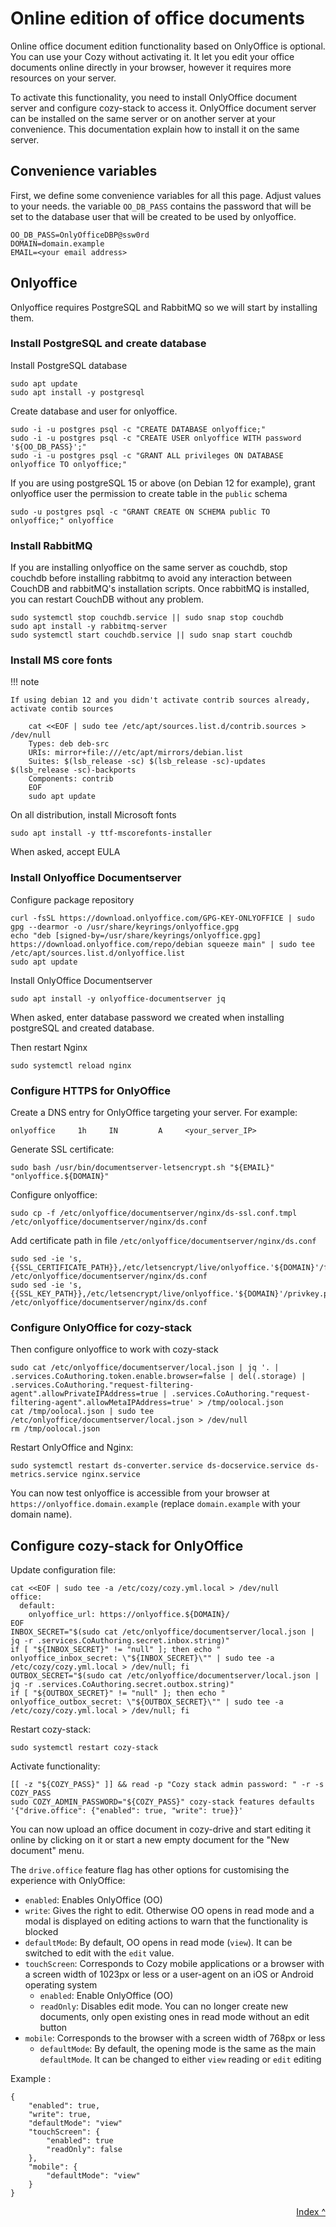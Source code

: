 # Online edition of office documents

Online office document edition functionality based on OnlyOffice is optional. You can use your Cozy without activating it. It let you edit your office documents online directly in your browser, however it requires more resources on your server.

To activate this functionality, you need to install OnlyOffice document server and configure cozy-stack to access it. OnlyOffice document server can be installed on the same server or on another server at your convenience. This documentation explain how to install it on the same server.

## Convenience variables

First, we define some convenience variables for all this page. Adjust values to your needs. the variable  `OO_DB_PASS` contains the password that will be set to the database user that will be created to be used by onlyoffice.

    OO_DB_PASS=OnlyOfficeDBP@ssw0rd
    DOMAIN=domain.example
    EMAIL=<your email address>


## Onlyoffice

Onlyoffice requires PostgreSQL and RabbitMQ so we will start by installing them.

### Install PostgreSQL and create database

Install PostgreSQL database

    sudo apt update
    sudo apt install -y postgresql

Create database and user for onlyoffice.

    sudo -i -u postgres psql -c "CREATE DATABASE onlyoffice;"
    sudo -i -u postgres psql -c "CREATE USER onlyoffice WITH password '${OO_DB_PASS}';"
    sudo -i -u postgres psql -c "GRANT ALL privileges ON DATABASE onlyoffice TO onlyoffice;"

If you are using postgreSQL 15 or above (on Debian 12 for example), grant onlyoffice user the permission to create table in the `public` schema

    sudo -u postgres psql -c "GRANT CREATE ON SCHEMA public TO onlyoffice;" onlyoffice

### Install RabbitMQ

If you are installing onlyoffice on the same server as couchdb, stop couchdb before installing rabbitmq to avoid any interaction between CouchDB and rabbitMQ's installation scripts. Once rabbitMQ is installed, you can restart CouchDB without any problem.

    sudo systemctl stop couchdb.service || sudo snap stop couchdb
    sudo apt install -y rabbitmq-server
    sudo systemctl start couchdb.service || sudo snap start couchdb

### Install MS core fonts

!!! note

    If using debian 12 and you didn't activate contrib sources already, activate contib sources

        cat <<EOF | sudo tee /etc/apt/sources.list.d/contrib.sources > /dev/null
        Types: deb deb-src
        URIs: mirror+file:///etc/apt/mirrors/debian.list
        Suites: $(lsb_release -sc) $(lsb_release -sc)-updates $(lsb_release -sc)-backports
        Components: contrib
        EOF
        sudo apt update

On all distribution, install Microsoft fonts

    sudo apt install -y ttf-mscorefonts-installer

When asked, accept EULA

### Install Onlyoffice Documentserver

Configure package repository

    curl -fsSL https://download.onlyoffice.com/GPG-KEY-ONLYOFFICE | sudo gpg --dearmor -o /usr/share/keyrings/onlyoffice.gpg
    echo "deb [signed-by=/usr/share/keyrings/onlyoffice.gpg] https://download.onlyoffice.com/repo/debian squeeze main" | sudo tee /etc/apt/sources.list.d/onlyoffice.list
    sudo apt update

Install OnlyOffice Documentserver

    sudo apt install -y onlyoffice-documentserver jq

When asked, enter database password we created when installing postgreSQL and created database.

Then restart Nginx

    sudo systemctl reload nginx

### Configure HTTPS for OnlyOffice

Create a DNS entry for OnlyOffice targeting your server. For example:

    onlyoffice     1h     IN         A     <your_server_IP>

Generate SSL certificate:

    sudo bash /usr/bin/documentserver-letsencrypt.sh "${EMAIL}" "onlyoffice.${DOMAIN}"

Configure onlyoffice:

    sudo cp -f /etc/onlyoffice/documentserver/nginx/ds-ssl.conf.tmpl /etc/onlyoffice/documentserver/nginx/ds.conf

Add certificate path in file `/etc/onlyoffice/documentserver/nginx/ds.conf`

    sudo sed -ie 's,{{SSL_CERTIFICATE_PATH}},/etc/letsencrypt/live/onlyoffice.'${DOMAIN}'/fullchain.pem,' /etc/onlyoffice/documentserver/nginx/ds.conf
    sudo sed -ie 's,{{SSL_KEY_PATH}},/etc/letsencrypt/live/onlyoffice.'${DOMAIN}'/privkey.pem,' /etc/onlyoffice/documentserver/nginx/ds.conf

### Configure OnlyOffice for cozy-stack

Then configure onlyoffice to work with cozy-stack

    sudo cat /etc/onlyoffice/documentserver/local.json | jq '. | .services.CoAuthoring.token.enable.browser=false | del(.storage) | .services.CoAuthoring."request-filtering-agent".allowPrivateIPAddress=true | .services.CoAuthoring."request-filtering-agent".allowMetaIPAddress=true' > /tmp/oolocal.json
    cat /tmp/oolocal.json | sudo tee /etc/onlyoffice/documentserver/local.json > /dev/null
    rm /tmp/oolocal.json

Restart OnlyOffice and Nginx:

    sudo systemctl restart ds-converter.service ds-docservice.service ds-metrics.service nginx.service


You can now test onlyoffice is accessible from your browser at `https://onlyoffice.domain.example` (replace `domain.example` with your domain name).

## Configure cozy-stack for OnlyOffice

Update configuration file:

    cat <<EOF | sudo tee -a /etc/cozy/cozy.yml.local > /dev/null
    office:
      default:
        onlyoffice_url: https://onlyoffice.${DOMAIN}/
    EOF
    INBOX_SECRET="$(sudo cat /etc/onlyoffice/documentserver/local.json | jq -r .services.CoAuthoring.secret.inbox.string)"
    if [ "${INBOX_SECRET}" != "null" ]; then echo "    onlyoffice_inbox_secret: \"${INBOX_SECRET}\"" | sudo tee -a /etc/cozy/cozy.yml.local > /dev/null; fi
    OUTBOX_SECRET="$(sudo cat /etc/onlyoffice/documentserver/local.json | jq -r .services.CoAuthoring.secret.outbox.string)"
    if [ "${OUTBOX_SECRET}" != "null" ]; then echo "    onlyoffice_outbox_secret: \"${OUTBOX_SECRET}\"" | sudo tee -a /etc/cozy/cozy.yml.local > /dev/null; fi


Restart cozy-stack:

    sudo systemctl restart cozy-stack

Activate functionality:

    [[ -z "${COZY_PASS}" ]] && read -p "Cozy stack admin password: " -r -s COZY_PASS
    sudo COZY_ADMIN_PASSWORD="${COZY_PASS}" cozy-stack features defaults '{"drive.office": {"enabled": true, "write": true}}'

You can now upload an office document in cozy-drive and start editing it online by clicking on it or start a new empty document for the "New document" menu.

The `drive.office` feature flag has other options for customising the experience with OnlyOffice:

<!--lint disable list-item-bullet-indent-->

- `enabled`: Enables OnlyOffice (OO)
- `write`: Gives the right to edit. Otherwise OO opens in read mode and a modal is displayed on editing actions to warn that the functionality is blocked
- `defaultMode`: By default, OO opens in read mode (`view`). It can be switched to edit with the `edit` value.
- `touchScreen`: Corresponds to Cozy mobile applications or a browser with a screen width of 1023px or less or a user-agent on an iOS or Android operating system
    - `enabled`: Enable OnlyOffice (OO)
    - `readOnly`: Disables edit mode. You can no longer create new documents, only open existing ones in read mode without an edit button
- `mobile`: Corresponds to the browser with a screen width of 768px or less
    - `defaultMode`: By default, the opening mode is the same as the main `defaultMode`. It can be changed to either `view` reading or `edit` editing

<!--lint enable list-item-bullet-indent-->

Example :

```
{
    "enabled": true,
    "write": true,
    "defaultMode": "view"
    "touchScreen": {
        "enabled": true
        "readOnly": false
    },
    "mobile": {
        "defaultMode": "view"
    }
}
```

<div style="text-align: right">
  <a href="../">Index ^</a>
</div>
